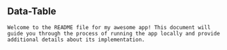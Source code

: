  ## Data-Table
    Welcome to the README file for my awesome app! This document will guide you through the process of running the app locally and provide additional details about its implementation.
